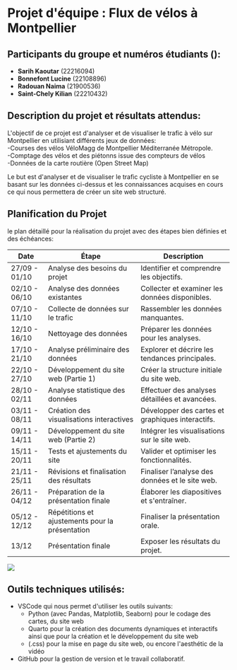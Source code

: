 # Projet d'équipe : Flux de vélos à Montpellier


## Participants du groupe et numéros étudiants ():

- **Sarih Kaoutar** (22216094)
- **Bonnefont Lucine** (22108896)
- **Radouan Naima** (21900536)
- **Saint-Chely Kilian** (22210432)

## Description du projet et résultats attendus:
L'objectif de ce projet est d'analyser et de visualiser le trafic à vélo sur Montpellier en utilisiant différents jeux de données:  
-Courses des vélos VéloMagg de Montpellier Méditerranée Métropole.  
-Comptage des vélos et des piétonns issue des compteurs de vélos  
-Données de la carte routière (Open Street Map)  

Le but est d'analyser et de visualiser le trafic cycliste à Montpellier en se basant sur les données ci-dessus et les connaissances acquises en cours ce qui nous permettera de créer un site web structuré.

## Planification du Projet

le plan détaillé pour la réalisation du projet avec des étapes bien définies et des échéances:



| Date         | Étape                                        | Description                                      |
|--------------|----------------------------------------------|--------------------------------------------------|
| 27/09 - 01/10 | Analyse des besoins du projet                | Identifier et comprendre les objectifs.          |
| 02/10 - 06/10 | Analyse des données existantes              | Collecter et examiner les données disponibles.                 |
| 07/10 - 11/10 | Collecte de données sur le trafic           | Rassembler les données manquantes.                |
| 12/10 - 16/10 | Nettoyage des données                       | Préparer les données pour les analyses.           |
| 17/10 - 21/10 | Analyse préliminaire des données            | Explorer et décrire les tendances principales.    |
| 22/10 - 27/10 | Développement du site web (Partie 1)        | Créer la structure initiale du site web.          |
| 28/10 - 02/11 | Analyse statistique des données             | Effectuer des analyses détaillées et avancées.    |
| 03/11 - 08/11 | Création des visualisations interactives    | Développer des cartes et graphiques interactifs.  |
| 09/11 - 14/11 | Développement du site web (Partie 2)        | Intégrer les visualisations sur le site web.      |
| 15/11 - 20/11 | Tests et ajustements du site                | Valider et optimiser les fonctionnalités.         |
| 21/11 - 25/11 | Révisions et finalisation des résultats     | Finaliser l’analyse des données et le site web.   |
| 26/11 - 04/12 | Préparation de la présentation finale       | Élaborer les diapositives et s'entraîner.         |
| 05/12 - 12/12 | Répétitions et ajustements pour la présentation | Finaliser la présentation orale.              |
| 13/12        | Présentation finale                          | Exposer les résultats du projet.                  |



![](https://github.com/user-attachments/assets/f71f37da-73f8-4569-8102-3c3276ac5b03)

## Outils techniques utilisés:
- VSCode qui nous permet d'utiliser les outils suivants:
   - Python (avec Pandas, Matplotlib, Seaborn) pour le codage des cartes, du site web
   - Quarto pour la création des documents dynamiques et interactifs ainsi que pour la création et le développement du site web
   - (.css) pour la mise en page du site web, ou encore l'aesthétic de la vidéo
- GitHub pour la gestion de version et le travail collaboratif.

